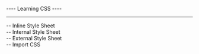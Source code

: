 ---- Learning CSS ----

<hr>
-- Inline Style Sheet <br>
-- Internal Style Sheet <br>
-- External Style Sheet <br>
-- Import CSS <br>
